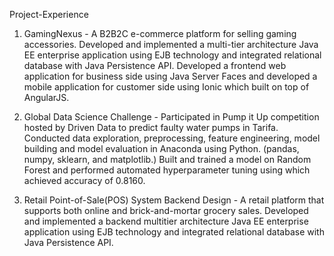 Project-Experience

1. GamingNexus - A B2B2C e-commerce platform for selling gaming accessories. Developed and implemented a multi-tier architecture Java EE enterprise application using EJB technology and integrated relational database with Java Persistence API. Developed a frontend web application for business side using Java Server Faces and developed a mobile application for customer side using Ionic which built on top of AngularJS.

2. Global Data Science Challenge - Participated in Pump it Up competition hosted by Driven Data to predict faulty water pumps in Tarifa. Conducted data exploration, preprocessing, feature engineering, model building and model evaluation in Anaconda using Python. (pandas, numpy, sklearn, and matplotlib.) Built and trained a model on Random Forest and performed automated hyperparameter tuning using which achieved accuracy of 0.8160.

3. Retail Point-of-Sale(POS) System Backend Design - A retail platform that supports both online and brick-and-mortar grocery sales. Developed and implemented a backend multitier architecture Java EE enterprise application using EJB technology and integrated relational database with Java Persistence API.
